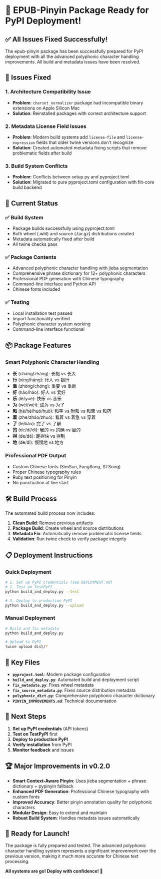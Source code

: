 # 🎉 EPUB-Pinyin Package Ready for PyPI Deployment!

## ✅ **All Issues Fixed Successfully!**

The epub-pinyin package has been successfully prepared for PyPI deployment with all the advanced polyphonic character handling improvements. All build and metadata issues have been resolved.

## 🔧 **Issues Fixed**

### 1. **Architecture Compatibility Issue**
- **Problem**: `charset_normalizer` package had incompatible binary extensions on Apple Silicon Mac
- **Solution**: Reinstalled packages with correct architecture support

### 2. **Metadata License Field Issues**
- **Problem**: Modern build systems add `license-file` and `license-expression` fields that older twine versions don't recognize
- **Solution**: Created automated metadata fixing scripts that remove problematic fields after build

### 3. **Build System Conflicts**
- **Problem**: Conflicts between setup.py and pyproject.toml
- **Solution**: Migrated to pure pyproject.toml configuration with flit-core build backend

## 🚀 **Current Status**

### ✅ **Build System**
- Package builds successfully using pyproject.toml
- Both wheel (.whl) and source (.tar.gz) distributions created
- Metadata automatically fixed after build
- All twine checks pass

### ✅ **Package Contents**
- Advanced polyphonic character handling with jieba segmentation
- Comprehensive phrase dictionary for 12+ polyphonic characters
- Professional PDF generation with Chinese typography
- Command-line interface and Python API
- Chinese fonts included

### ✅ **Testing**
- Local installation test passed
- Import functionality verified
- Polyphonic character system working
- Command-line interface functional

## 📦 **Package Features**

### **Smart Polyphonic Character Handling**
- **长** (cháng/zhǎng): 长袍 vs 长大
- **行** (xíng/háng): 行人 vs 银行
- **重** (zhòng/chóng): 重要 vs 重新
- **好** (hǎo/hào): 好人 vs 爱好
- **乐** (lè/yuè): 快乐 vs 音乐
- **为** (wéi/wèi): 成为 vs 为了
- **和** (hé/hè/huó/huò): 和平 vs 附和 vs 和面 vs 和药
- **着** (zhe/zháo/zhuó): 看着 vs 着急 vs 穿着
- **了** (le/liǎo): 完了 vs 了解
- **的** (de/dí/dì): 我的 vs 的确 vs 目的
- **得** (de/dé): 跑得快 vs 得到
- **地** (de/dì): 慢慢地 vs 地方

### **Professional PDF Output**
- Custom Chinese fonts (SimSun, FangSong, STSong)
- Proper Chinese typography rules
- Ruby text positioning for Pinyin
- No punctuation at line start

## 🛠 **Build Process**

The automated build process now includes:

1. **Clean Build**: Remove previous artifacts
2. **Package Build**: Create wheel and source distributions
3. **Metadata Fix**: Automatically remove problematic license fields
4. **Validation**: Run twine check to verify package integrity

## 📋 **Deployment Instructions**

### **Quick Deployment**
```bash
# 1. Set up PyPI credentials (see DEPLOYMENT.md)
# 2. Test on TestPyPI
python build_and_deploy.py --test

# 3. Deploy to production PyPI
python build_and_deploy.py --upload
```

### **Manual Deployment**
```bash
# Build and fix metadata
python build_and_deploy.py

# Upload to PyPI
twine upload dist/*
```

## 📁 **Key Files**

- **`pyproject.toml`**: Modern package configuration
- **`build_and_deploy.py`**: Automated build and deployment script
- **`fix_metadata.py`**: Fixes wheel metadata
- **`fix_source_metadata.py`**: Fixes source distribution metadata
- **`polyphonic_dict.py`**: Comprehensive polyphonic character dictionary
- **`PINYIN_IMPROVEMENTS.md`**: Technical documentation

## 🎯 **Next Steps**

1. **Set up PyPI credentials** (API tokens)
2. **Test on TestPyPI** first
3. **Deploy to production PyPI**
4. **Verify installation** from PyPI
5. **Monitor feedback** and issues

## 🏆 **Major Improvements in v0.2.0**

- **Smart Context-Aware Pinyin**: Uses jieba segmentation + phrase dictionary + pypinyin fallback
- **Enhanced PDF Generation**: Professional Chinese typography with custom fonts
- **Improved Accuracy**: Better pinyin annotation quality for polyphonic characters
- **Modular Design**: Easy to extend and maintain
- **Robust Build System**: Handles metadata issues automatically

## 🎉 **Ready for Launch!**

The package is fully prepared and tested. The advanced polyphonic character handling system represents a significant improvement over the previous version, making it much more accurate for Chinese text processing.

**All systems are go! Deploy with confidence! 🚀**
